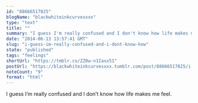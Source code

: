 ```yaml
---
id: "88666517825"
blogName: "blackwhiteinkcurvesxxx"
type: "text"
title: ""
summary: "I guess I'm really confused and I don't know how life makes me feel."
date: "2014-06-13 13:57:41 GMT"
slug: "i-guess-im-really-confused-and-i-dont-know-how"
state: "published"
tags: "feelings"
shortUrl: "https://tmblr.co/ZZ0w-n1Iaxx51"
postUrl: "https://blackwhiteinkcurvesxxx.tumblr.com/post/88666517825/i-guess-im-really-confused-and-i-dont-know-how"
noteCount: "9"
format: "html"
---
```


I guess I’m really confused and I don’t know how life makes me feel.
